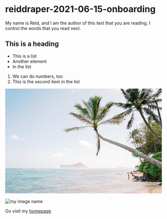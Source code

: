 # reiddraper-2021-06-15-onboarding

My name is Reid, and I am the author of this text that you are reading. I control the words that you read next.

## This is a heading

- This is a list
- Another element
- In the list

1. We can do numbers, too
2. This is the second item in the list

![my hawaii image](merlin_184957629_5a369538-86d2-44e8-aa3c-14396b5c5b8e-articleLarge.jpeg)

![my image name](image-name.jpg)

Go visit my [homepage](https://google.com)
